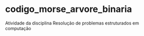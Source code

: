 # codigo_morse_arvore_binaria
Atividade da disciplina Resolução de problemas estruturados em computação
